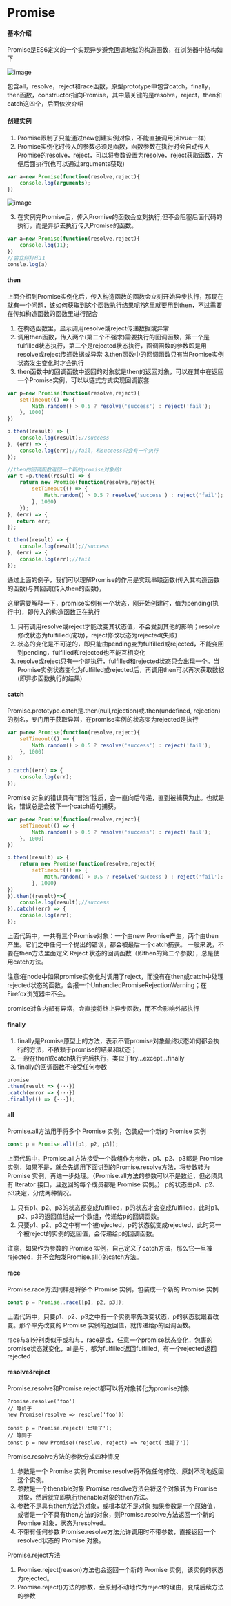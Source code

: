 # Promise
#### 基本介绍
Promise是ES6定义的一个实现异步避免回调地狱的构造函数，在浏览器中结构如下

![image](https://github.com/ConstancePeng/readingNotes/blob/master/pic/Promise.png)

包含all，resolve，reject和race函数，原型prototype中包含catch，finally，then函数，constructor指向Promise，其中最关键的是resolve，reject，then和catch这四个，后面依次介绍


#### 创建实例
1. Promise限制了只能通过new创建实例对象，不能直接调用(和vue一样)
2. Promise实例化时传入的参数必须是函数，函数参数在执行时会自动传入Promise的resolve，reject，可以将参数设置为resolve，reject获取函数，方便后面执行(也可以通过arguments获取)
```javascript
var a=new Promise(function(resolve,reject){
    console.log(arguments);
})
```
![image](https://github.com/ConstancePeng/readingNotes/blob/master/pic/promise(func).png)

3. 在实例完Promise后，传入Promise的函数会立刻执行,但不会阻塞后面代码的执行，而是异步去执行传入Promise的函数。
```javascript
var a=new Promise(function(resolve,reject){
    console.log(11);
})
//会立刻打印11
consle.log(a)
```
#### then
上面介绍到Promise实例化后，传入构造函数的函数会立刻开始异步执行，那现在就有一个问题，该如何获取到这个函数执行结果呢?这里就要用到then，不过需要在传如构造函数的函数里进行配合
1. 在构造函数里，显示调用resolve或reject传递数据或异常
2. 调用then函数，传入两个(第二个不强求)需要执行的回调函数，第一个是fulfilled状态执行，第二个是rejected状态执行，函调函数的参数即是用resolve或reject传递数据或异常
3.then函数中的回调函数只有当Promise实例状态发生变化时才会执行
4. then函数中的回调函数中返回的对象就是then的返回对象，可以在其中在返回一个Promise实例，可以以链式方式实现回调嵌套
```javascript
var p=new Promise(function(resolve,reject){
    setTimeout(() => {
        Math.random() > 0.5 ? resolve('success') : reject('fail');
    }, 1000)
})

p.then((result) => {
    console.log(result);//success
}, (err) => {
    console.log(err);//fail，和success只会有一个执行
});

//then的回调函数返回一个新的promise对象给t
var t =p.then((result) => {
    return new Promise(function(resolve,reject){
		setTimeout(() => {
			Math.random() > 0.5 ? resolve('success') : reject('fail');
		}, 1000)
	});
}, (err) => {
   return err;
});

t.then((result) => {
    console.log(result);//success
}, (err) => {
    console.log(err);//fail
});
```
通过上面的例子，我们可以理解Promise的作用是实现串联函数(传入其构造函数的函数)与其回调(传入then的函数)，

这里需要解释一下，promise实例有一个状态，刚开始创建时，值为pending(执行中)，即传入的构造函数正在执行
1. 只有调用resolve或reject才能改变其状态值，不会受到其他的影响；resolve修改状态为fulfilled(成功)，reject修改状态为rejected(失败)
2. 状态的变化是不可逆的，即只能由pending变为fulfilled或rejected，不能变回到pending，fulfilled和rejected也不能互相变化
3. resolve或reject只有一个能执行，fulfilled和rejected状态只会出现一个。当Promise实例状态变化为fulfilled或rejected后，再调用then可以再次获取数据(即异步函数执行的结果)

#### catch
Promise.prototype.catch是.then(null,rejection)或.then(undefined, rejection)的别名，专门用于获取异常，在promise实例的状态变为rejected是执行
```javascript
var p=new Promise(function(resolve,reject){
    setTimeout(() => {
        Math.random() > 0.5 ? resolve('success') : reject('fail');
    }, 1000)
})

p.catch((err) => {
    console.log(err);
});
```
Promise 对象的错误具有“冒泡”性质，会一直向后传递，直到被捕获为止。也就是说，错误总是会被下一个catch语句捕获。

```javascript
var p=new Promise(function(resolve,reject){
    setTimeout(() => {
        Math.random() > 0.5 ? resolve('success') : reject('fail');
    }, 1000)
})

p.then((result) => {
    return new Promise(function(resolve,reject){
        setTimeout(() => {
            Math.random() > 0.5 ? resolve('success') : reject('fail');
        }, 1000)
})
}).then((result)=>{
    console.log(result);//success
}).catch((err) => {
    console.log(err);
});
```
上面代码中，一共有三个Promise对象：一个由new Promise产生，两个由then产生。它们之中任何一个抛出的错误，都会被最后一个catch捕获。
一般来说，不要在then方法里面定义 Reject 状态的回调函数（即then的第二个参数），总是使用catch方法。

注意:在node中如果promise实例化时调用了reject，而没有在then或catch中处理rejected状态的函数，会报一个UnhandledPromiseRejectionWarning；在Firefox浏览器中不会。

promise对象内部有异常，会直接将终止异步函数，而不会影响外部执行

#### finally
1. finally是Promise原型上的方法，表示不管promise对象最终状态如何都会执行的方法，不依赖于promise的结果和状态；
2. 一般在then或catch执行完后执行，类似于try...except...finally
3. finally的回调函数不接受任何参数
```javascript
promise
.then(result => {···})
.catch(error => {···})
.finally(() => {···});
```
#### all
Promise.all方法用于将多个 Promise 实例，包装成一个新的 Promise 实例
```javascript
const p = Promise.all([p1, p2, p3]);
```
上面代码中，Promise.all方法接受一个数组作为参数，p1、p2、p3都是 Promise 实例，如果不是，就会先调用下面讲到的Promise.resolve方法，将参数转为 Promise 实例，再进一步处理。（Promise.all方法的参数可以不是数组，但必须具有 Iterator 接口，且返回的每个成员都是 Promise 实例。）
p的状态由p1、p2、p3决定，分成两种情况。
1. 只有p1、p2、p3的状态都变成fulfilled，p的状态才会变成fulfilled，此时p1、p2、p3的返回值组成一个数组，传递给p的回调函数。
2. 只要p1、p2、p3之中有一个被rejected，p的状态就变成rejected，此时第一个被reject的实例的返回值，会传递给p的回调函数。

注意，如果作为参数的 Promise 实例，自己定义了catch方法，那么它一旦被rejected，并不会触发Promise.all()的catch方法。 

#### race
Promise.race方法同样是将多个 Promise 实例，包装成一个新的 Promise 实例
```javascript
const p = Promise..race([p1, p2, p3]);
```
上面代码中，只要p1、p2、p3之中有一个实例率先改变状态，p的状态就跟着改变。那个率先改变的 Promise 实例的返回值，就传递给p的回调函数。

race与all分别类似于或和与，race是或，任意一个promise状态变化，包裹的promise状态就变化，all是与，都为fulfilled返回fulfilled，有一个rejected返回rejected

#### resolve&reject
Promise.resolve和Promise.reject都可以将对象转化为promise对象

```
Promise.resolve('foo')
// 等价于
new Promise(resolve => resolve('foo'))

const p = Promise.reject('出错了');
// 等同于
const p = new Promise((resolve, reject) => reject('出错了'))
```
Promise.resolve方法的参数分成四种情况
1. 参数是一个 Promise 实例
Promise.resolve将不做任何修改、原封不动地返回这个实例。
2. 参数是一个thenable对象
Promise.resolve方法会将这个对象转为 Promise 对象，然后就立即执行thenable对象的then方法。
3. 参数不是具有then方法的对象，或根本就不是对象
如果参数是一个原始值，或者是一个不具有then方法的对象，则Promise.resolve方法返回一个新的 Promise 对象，状态为resolved。
4. 不带有任何参数
Promise.resolve方法允许调用时不带参数，直接返回一个resolved状态的 Promise 对象。

Promise.reject方法
1. Promise.reject(reason)方法也会返回一个新的 Promise 实例，该实例的状态为rejected。
2. Promise.reject()方法的参数，会原封不动地作为reject的理由，变成后续方法的参数
